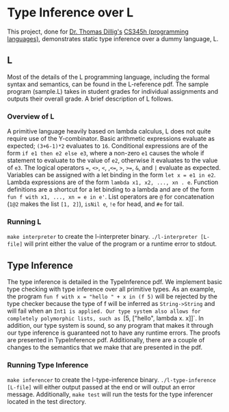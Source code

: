 # Type Inference over L
This project, done for [Dr. Thomas Dillig's](http://www.cs.utexas.edu/~tdillig/) [CS345h (programming languages)](http://www.cs.utexas.edu/~tdillig/cs345H/), demonstrates static type inference over a dummy language, L.

## L
Most of the details of the L programming language, including the formal syntax and semantics, can be found in the L-reference pdf. The sample program (sample.L) takes in student grades for individual assignments and outputs their overall grade. A brief description of L follows.

### Overview of L
A primitive language heavily based on lambda calculus, L does not quite require use of the Y-combinator. Basic arithmetic expressions evaluate as expected; `(3+6-1)*2` evaluates to `16`. Conditional expressions are of the form `if e1 then e2 else e3`, where a non-zero `e1` causes the whole if statement to evaluate to the value of `e2`, otherwise it evaluates to the value of `e3`. The logical operators `=`, `<>`, `<`, ,`<=`, `>`, `>=`, `&`, and `|` evaluate as expected. Variables can be assigned with a let binding in the form `let x = e1 in e2`. Lambda expressions are of the form `lambda x1, x2, ..., xn . e`. Function definitions are a shortcut for a let binding to a lambda and are of the form `fun f with x1, ..., xn = e in e'`. List operators are `@` for concatenation (`1@2` makes the list `[1, 2]`), `isNil e`, `!e` for head, and `#e` for tail.

### Running L
`make interpreter` to create the l-interpreter binary. `./l-interpreter [L-file]` will print either the value of the program or a runtime error to stdout.

## Type Inference
The type inference is detailed in the TypeInference pdf. We implement basic type checking with type inference over all primitive types. As an example, the program `fun f with x = "hello " + x in (f 5)` will be rejected by the type checker because the type of f will be inferred as `String->String` and will fail when an `Int1 is applied. Our type system also allows for completely polymorphic lists, such as `[5, ["hello", lambda x. x]]`. In addition, our type system is sound, so any program that makes it through our type inference is guaranteed not to have any runtime errors. The proofs are presented in TypeInference pdf. Additionally, there are a couple of changes to the semantics that we make that are presented in the pdf.

### Running Type Inference
`make inferencer` to create the l-type-inference binary. `./l-type-inference [L-file]` will either output passed at the end or will output an error message. Additionally, `make test` will run the tests for the type inferencer located in the test directory.
